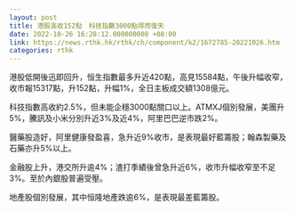 ```yaml
---
layout: post
title: 港股高收152點　科技指數3000點得而復失
date: 2022-10-26 16:28:12.000000000 +08:00
link: https://news.rthk.hk/rthk/ch/component/k2/1672785-20221026.htm
categories: rthk
---
```


港股低開後迅即回升，恒生指數最多升近420點，高見15584點，午後升幅收窄，收市報15317點，升152點，升幅1%，全日主板成交額1308億元。

科技指數高收約2.5%，但未能企穩3000點關口以上。ATMXJ個別發展，美團升5%，騰訊及小米分別升近3%及近4%，阿里巴巴逆市跌2%。

醫藥股造好，阿里健康發盈喜，急升近9%收市，是表現最好藍籌股；翰森製藥及石藥亦升5%以上。

金融股上升，港交所升逾4%；渣打季績後曾急升近6%，收市升幅收窄至不足3%。至於內銀股普遍受壓。

地產股個別發展，其中恒隆地產跌逾6%，是表現最差藍籌股。
